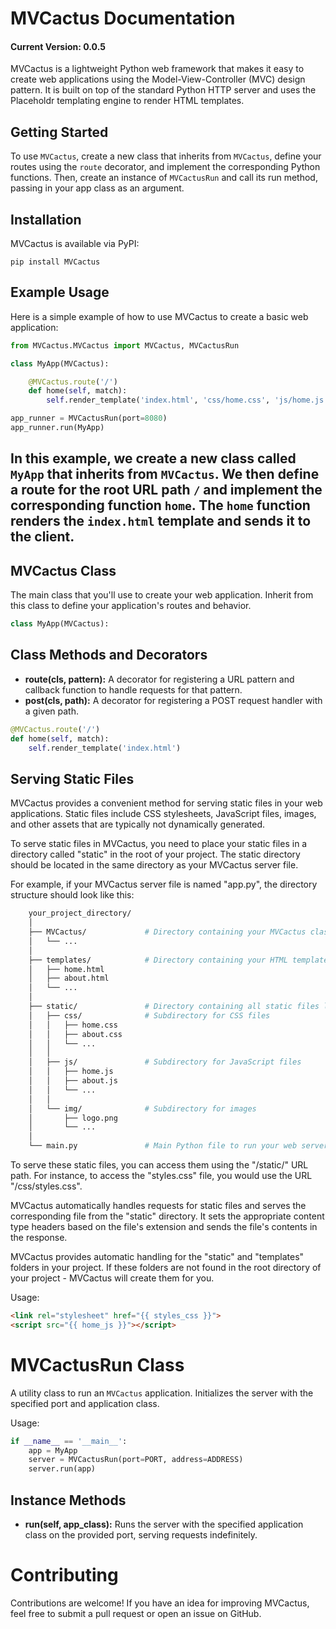 # MVCactus Documentation
#### Current Version: 0.0.5

MVCactus is a lightweight Python web framework that makes it easy to create web applications using the Model-View-Controller (MVC) design pattern. It is built on top of the standard Python HTTP server and uses the Placeholdr templating engine to render HTML templates.
## Getting Started
To use `MVCactus`, create a new class that inherits from `MVCactus`, define your routes using the `route` decorator, and implement the corresponding Python functions. Then, create an instance of `MVCactusRun` and call its run method, passing in your app class as an argument.

## Installation
MVCactus is available via PyPI:
```
pip install MVCactus
```

## Example Usage
Here is a simple example of how to use MVCactus to create a basic web application:

```python
from MVCactus.MVCactus import MVCactus, MVCactusRun

class MyApp(MVCactus):

    @MVCactus.route('/')
    def home(self, match):
        self.render_template('index.html', 'css/home.css', 'js/home.js')

app_runner = MVCactusRun(port=8080)
app_runner.run(MyApp)
```

In this example, we create a new class called `MyApp` that inherits from `MVCactus`. We then define a route for the root URL path `/` and implement the corresponding function `home`. The `home` function renders the `index.html` template and sends it to the client.
---

## MVCactus Class
The main class that you'll use to create your web application. Inherit from this class to define your application's routes and behavior.
``` python
class MyApp(MVCactus):
```

## Class Methods and Decorators
* **route(cls, pattern):** A decorator for registering a URL pattern and callback function to handle requests for that pattern.
* **post(cls, path):** A decorator for registering a POST request handler with a given path.

``` python
@MVCactus.route('/')
def home(self, match):
    self.render_template('index.html')
```

## Serving Static Files
MVCactus provides a convenient method for serving static files in your web applications. Static files include CSS stylesheets, JavaScript files, images, and other assets that are typically not dynamically generated.

To serve static files in MVCactus, you need to place your static files in a directory called "static" in the root of your project. The static directory should be located in the same directory as your MVCactus server file.

For example, if your MVCactus server file is named "app.py", the directory structure should look like this:

```bash
    your_project_directory/
    │
    ├── MVCactus/             # Directory containing your MVCactus class
    │   └── ...
    │
    ├── templates/            # Directory containing your HTML templates
    │   ├── home.html
    │   ├── about.html
    │   └── ...
    │
    ├── static/               # Directory containing all static files like CSS, JS, images
    │   ├── css/              # Subdirectory for CSS files
    │   │   ├── home.css
    │   │   ├── about.css
    │   │   └── ...
    │   │
    │   ├── js/               # Subdirectory for JavaScript files
    │   │   ├── home.js
    │   │   ├── about.js
    │   │   └── ...
    │   │
    │   └── img/              # Subdirectory for images
    │       ├── logo.png
    │       └── ...
    │
    └── main.py               # Main Python file to run your web server

```

To serve these static files, you can access them using the "/static/" URL path. For instance, to access the "styles.css" file, you would use the URL "/css/styles.css".

MVCactus automatically handles requests for static files and serves the corresponding file from the "static" directory. It sets the appropriate content type headers based on the file's extension and sends the file's contents in the response.

MVCactus provides automatic handling for the "static" and "templates" folders in your project. If these folders are not found in the root directory of your project - MVCactus will create them for you.

Usage: 
``` html
<link rel="stylesheet" href="{{ styles_css }}">
<script src="{{ home_js }}"></script>
```

# MVCactusRun Class
A utility class to run an `MVCactus` application. Initializes the server with the specified port and application class.

Usage:
``` python
if __name__ == '__main__':
    app = MyApp
    server = MVCactusRun(port=PORT, address=ADDRESS)
    server.run(app)
```

## Instance Methods
* **run(self, app_class):** Runs the server with the specified application class on the provided port, serving requests indefinitely.

# Contributing
Contributions are welcome! If you have an idea for improving MVCactus, feel free to submit a pull request or open an issue on GitHub.

